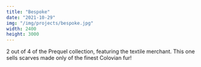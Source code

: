 ```yaml
---
title: "Bespoke"
date: "2021-10-29"
img: "/img/projects/bespoke.jpg"
width: 2400
height: 3000
---
```


2 out of 4 of the Prequel collection, featuring the textile merchant. This one sells scarves made only of the finest Colovian fur!

